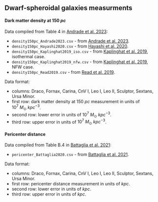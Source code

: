 ## Dwarf-spheroidal galaxies measurments

#### Dark matter density at $150\ pc$

Data compiled from Table 4 in [Andrade et al. 2023](https://arxiv.org/abs/2311.01528):

- `density150pc_Andrade2023.csv` - from [Andrade et al. 2023](https://arxiv.org/abs/2311.01528).
- `density150pc_Hayashi2020.csv` - from [Hayashi et al. 2020](https://arxiv.org/abs/2007.13780).
- `density150pc_Kaplinghat2019_iso.csv` - from [Kaplinghat et al. 2019](https://arxiv.org/abs/1904.04939), isothermal case.
- `density150pc_Kaplinghat2019_nfw.csv` - from [Kaplinghat et al. 2019](https://arxiv.org/abs/1904.04939), NFW case.
- `density150pc_Read2019.csv` - from [Read et al. 2019](https://arxiv.org/abs/1808.06634).

Data format:
- columns: Draco, Fornax, Carina, CnV I, Leo I, Leo II, Sculptor, Sextans, Ursa Minor.
- first row: dark matter density at $150\ pc$ measurement in units of $10^7\ M_\odot\ kpc^{−3}$.
- second row: lower error in units of $10^7\ M_\odot\ kpc^{−3}$.
- third row: upper error in units of $10^7\ M_\odot\ kpc^{−3}$.


#### Pericenter distance

Data compiled from Table B.4 in [Battaglia et al. 2021](https://arxiv.org/abs/2106.08819):

- `pericenter_Battaglia2020.csv` - from [Battaglia et al. 2021](https://arxiv.org/abs/2106.08819).

Data format:
- columns: Draco, Fornax, Carina, CnV I, Leo I, Leo II, Sculptor, Sextans, Ursa Minor.
- first row: pericenter distance measurement in units of $kpc$.
- second row: lower error in units of $kpc$.
- third row: upper error in units of $kpc$.